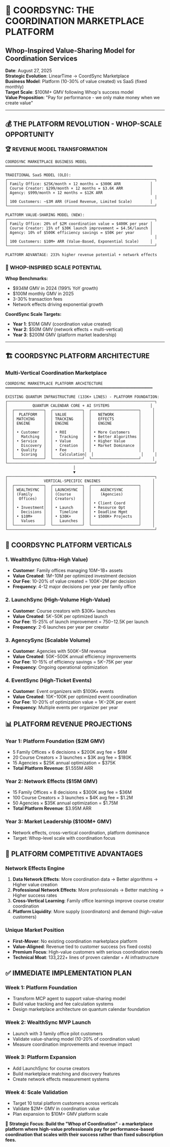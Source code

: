 # 🚀 **COORDSYNC: THE COORDINATION MARKETPLACE PLATFORM**
## **Whop-Inspired Value-Sharing Model for Coordination Services**

**Date**: August 27, 2025  
**Strategic Evolution**: LinearTime → CoordSync Marketplace  
**Business Model**: Platform (10-30% of value created) vs SaaS (fixed monthly)  
**Target Scale**: $100M+ GMV following Whop's success model  
**Value Proposition**: "Pay for performance - we only make money when we create value"  

---

## 💰 **THE PLATFORM REVOLUTION - WHOP-SCALE OPPORTUNITY**

### **🏆 REVENUE MODEL TRANSFORMATION**

```ascii
COORDSYNC MARKETPLACE BUSINESS MODEL
═════════════════════════════════════════════════════════════════

TRADITIONAL SaaS MODEL (OLD):
┌─────────────────────────────────────────────────────────────────┐
│ Family Office: $25K/month × 12 months = $300K ARR             │
│ Course Creator: $299/month × 12 months = $3.6K ARR            │
│ Agency: $999/month × 12 months = $12K ARR                     │
│                                                                 │
│ 100 Customers: ~$3M ARR (Fixed Revenue, Limited Scale)        │
└─────────────────────────────────────────────────────────────────┘

PLATFORM VALUE-SHARING MODEL (NEW):
┌─────────────────────────────────────────────────────────────────┐
│ Family Office: 20% of $2M coordination value = $400K per year │
│ Course Creator: 15% of $30K launch improvement = $4.5K/launch │
│ Agency: 10% of $500K efficiency savings = $50K per year       │
│                                                                 │
│ 100 Customers: $10M+ ARR (Value-Based, Exponential Scale)     │
└─────────────────────────────────────────────────────────────────┘

PLATFORM ADVANTAGE: 233% higher revenue potential + network effects
```

### **🎯 WHOP-INSPIRED SCALE POTENTIAL**

**Whop Benchmarks:**
- $934M GMV in 2024 (199% YoY growth)
- $100M monthly GMV in 2025
- 3-30% transaction fees
- Network effects driving exponential growth

**CoordSync Scale Targets:**
- **Year 1**: $10M GMV (coordination value created)
- **Year 2**: $50M GMV (network effects + multi-vertical)
- **Year 3**: $200M GMV (platform market leadership)

---

## 🏗️ **COORDSYNC PLATFORM ARCHITECTURE**

### **Multi-Vertical Coordination Marketplace**

```ascii
COORDSYNC MARKETPLACE PLATFORM ARCHITECTURE
═════════════════════════════════════════════════════════════════

EXISTING QUANTUM INFRASTRUCTURE (133K+ LINES) - PLATFORM FOUNDATION:
┌─────────────────────────────────────────────────────────────────┐
│           QUANTUM CALENDAR CORE + AI SYSTEMS                  │
│  ┌─────────────┐  ┌─────────────┐  ┌─────────────────────┐     │
│  │  PLATFORM   │  │ VALUE       │  │   NETWORK           │     │
│  │ MATCHING    │  │ TRACKING    │  │   EFFECTS           │     │
│  │ ENGINE      │  │ ENGINE      │  │   ENGINE            │     │
│  │             │  │             │  │                     │     │
│  │ • Customer  │  │ • ROI       │  │ • More Customers    │     │
│  │   Matching  │  │   Tracking  │  │ • Better Algorithms │     │
│  │ • Service   │  │ • Value     │  │ • Higher Value      │     │
│  │   Discovery │  │   Creation  │  │ • Market Dominance  │     │
│  │ • Quality   │  │ • Fee       │  │                     │     │
│  │   Scoring   │  │   Calculation│  │                     │     │
│  └─────────────┘  └─────────────┘  └─────────────────────┘     │
└─────────────────────────────────────────────────────────────────┘
                              │
                              ▼
┌─────────────────────────────────────────────────────────────────┐
│                VERTICAL-SPECIFIC ENGINES                       │
│  ┌─────────────┐  ┌─────────────┐  ┌─────────────────────┐     │
│  │ WEALTHSYNC  │  │ LAUNCHSYNC  │  │    AGENCYSYNC       │     │
│  │ (Family     │  │ (Course     │  │    (Agencies)       │     │
│  │  Offices)   │  │ Creators)   │  │                     │     │
│  │             │  │             │  │ • Client Coord      │     │
│  │ • Investment│  │ • Launch    │  │ • Resource Opt      │     │
│  │   Decisions │  │   Timeline  │  │ • Deadline Mgmt     │     │
│  │ • $10M+     │  │ • $30K+     │  │ • $500K+ Projects   │     │
│  │   Values    │  │   Launches  │  │                     │     │
│  └─────────────┘  └─────────────┘  └─────────────────────┘     │
└─────────────────────────────────────────────────────────────────┘
```

## 💎 **COORDSYNC PLATFORM VERTICALS**

### **1. WealthSync (Ultra-High Value)**
- **Customer**: Family offices managing $10M-$1B+ assets
- **Value Created**: $1M-$10M per optimized investment decision
- **Our Fee**: 10-20% of value created = $100K-$2M per decision
- **Frequency**: 4-12 major decisions per year per family office

### **2. LaunchSync (High-Volume High-Value)**  
- **Customer**: Course creators with $30K+ launches
- **Value Created**: $5K-$50K per optimized launch
- **Our Fee**: 15-25% of launch improvement = $750-$12.5K per launch
- **Frequency**: 2-6 launches per year per creator

### **3. AgencySync (Scalable Volume)**
- **Customer**: Agencies with $500K-$5M revenue  
- **Value Created**: $50K-$500K annual efficiency improvements
- **Our Fee**: 10-15% of efficiency savings = $5K-$75K per year
- **Frequency**: Ongoing operational optimization

### **4. EventSync (High-Ticket Events)**
- **Customer**: Event organizers with $100K+ events
- **Value Created**: $10K-$100K per optimized event coordination  
- **Our Fee**: 10-20% of optimization value = $1K-$20K per event
- **Frequency**: Multiple events per organizer per year

## 📊 **PLATFORM REVENUE PROJECTIONS**

### **Year 1: Platform Foundation ($2M GMV)**
- 5 Family Offices × 6 decisions × $200K avg fee = $6M
- 20 Course Creators × 3 launches × $3K avg fee = $180K  
- 15 Agencies × $25K annual optimization = $375K
- **Total Platform Revenue**: $1.555M ARR

### **Year 2: Network Effects ($15M GMV)**
- 15 Family Offices × 8 decisions × $300K avg fee = $36M
- 100 Course Creators × 3 launches × $4K avg fee = $1.2M
- 50 Agencies × $35K annual optimization = $1.75M
- **Total Platform Revenue**: $3.95M ARR

### **Year 3: Market Leadership ($100M+ GMV)**
- Network effects, cross-vertical coordination, platform dominance
- Target: Whop-level scale with coordination focus

## 🎯 **PLATFORM COMPETITIVE ADVANTAGES**

### **Network Effects Engine**
1. **Data Network Effects**: More coordination data → Better algorithms → Higher value creation
2. **Professional Network Effects**: More professionals → Better matching → Higher success rates
3. **Cross-Vertical Learning**: Family office learnings improve course creator coordination
4. **Platform Liquidity**: More supply (coordinators) and demand (high-value customers)

### **Unique Market Position**
- **First-Mover**: No existing coordination marketplace platform
- **Value-Aligned**: Revenue tied to customer success (vs fixed costs)
- **Premium Focus**: High-value customers with serious coordination needs
- **Technical Moat**: 133,222+ lines of proven calendar + AI infrastructure

## ✅ **IMMEDIATE IMPLEMENTATION PLAN**

### **Week 1: Platform Foundation**
- Transform MCP agent to support value-sharing model
- Build value tracking and fee calculation systems
- Design marketplace architecture on quantum calendar foundation

### **Week 2: WealthSync MVP Launch** 
- Launch with 3 family office pilot customers
- Validate value-sharing model (10-20% of coordination value)
- Measure coordination improvements and revenue impact

### **Week 3: Platform Expansion**
- Add LaunchSync for course creators
- Build marketplace matching and discovery features  
- Create network effects measurement systems

### **Week 4: Scale Validation**
- Target 10 total platform customers across verticals
- Validate $2M+ GMV in coordination value
- Plan expansion to $10M+ GMV platform scale

**🎯 Strategic Focus: Build the "Whop of Coordination" - a marketplace platform where high-value professionals pay for performance-based coordination that scales with their success rather than fixed subscription fees.**